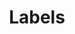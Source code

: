 ---
title: "Labels"
linkTitle: "Labels"
weight: 3
type: docs
description: >
    Print out specific labels each as their own columns
---